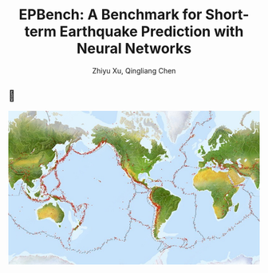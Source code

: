 <div align="center">

<h1>EPBench: A Benchmark for Short-term Earthquake
Prediction with Neural Networks </h1>

Zhiyu Xu,
Qingliang Chen

</div>

## 🚀
<div align="center">
<img width="800" alt="image" src="figs/distribute.png">
</div>
